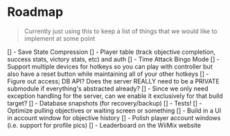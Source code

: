 # Roadmap

> Currently just using this to keep a list of things that we would like to implement at some point

[] - Save State Compression
[] - Player table (track objective completion, success stats, victory stats, etc) and auth
[] - Time Attack Bingo Mode
[] - Support multiple devices for hotkeys so you can play with controller but also have a reset button while maintaining all of your other hotkeys
[] - Figure out access; DB API? Does the server REALLY need to be a PRIVATE submodule if everything's abstracted already?
[] - Since we only need exception handling for the server, can we enable it exclusively for that build target?
[] - Database snapshots (for recovery/backup)
[] - Tests!
[] - Optimize pulling objectives or waiting screen or something
[] - Build in a UI in account window for objective history
[] - Polish player account windows (i.e. support for profile pics)
[] - Leaderboard on the WiiMix website
